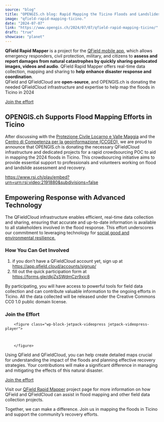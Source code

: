 ```yaml
---
source: "blog"
title: "OPENGIS.ch blog: Rapid Mapping the Ticino Floods and Landslides with QField Rapid Mapper"
image: "qfield-rapid-mapping-ticino."
date: "2024-07-07"
link: "https://www.opengis.ch/2024/07/07/qfield-rapid-mapping-ticino/"
draft: "true"
showcase: "planet"
---
```


<p><strong>QField Rapid Mapper</strong>&nbsp;is a project for the <a href="https://qfield.app" rel="noreferrer noopener" target="_blank">QField mobile app</a>, which allows emergency responders, civil protection, military, and citizens to <strong>assess and report damages from natural catastrophes by quickly sharing geolocated images, videos and audio</strong>. QField Rapid Mapper offers real-time data collection, mapping and sharing to <strong>help enhance disaster response and coordination</strong>.<br />QField&nbsp;and&nbsp;QFieldCloud&nbsp;are&nbsp;<strong>open-source</strong>, and OPENGIS.ch is donating the needed QFieldCloud infrastructure and expertise to help map the floods in Ticino in 2024</p>



<div class="wp-block-buttons has-custom-font-size has-large-font-size is-horizontal is-content-justification-center is-layout-flex wp-container-core-buttons-is-layout-1 wp-block-buttons-is-layout-flex">
<div class="wp-block-button has-custom-font-size has-medium-font-size"><a class="wp-block-button__link has-accent-background-color has-background wp-element-button" href="https://forms.gle/dkjZsSWdmCzr9xic8" rel="noreferrer noopener" target="_blank">Join the effort</a></div>
</div>



<p></p>



<h2 class="wp-block-heading">OPENGIS.ch Supports Flood Mapping Efforts in Ticino</h2>



<p>After discussing with the <a href="https://pcilocarno.ch/" rel="noreferrer noopener" target="_blank">Protezione Civile Locarno e Valle Maggia</a> and the <a href="https://www4.ti.ch/dt/sg/sai/ugeo/chi-siamo/presentazione/" rel="noreferrer noopener" target="_blank">Centro di Competenza per la geoinformazione (CCGEO)</a>, we are proud to announce that OPENGIS.ch is donating the necessary QFieldCloud infrastructure and dedicated projects for a rapid crowdsourcing POC to aid in mapping the 2024 floods in Ticino. This crowdsourcing initiative aims to provide essential support to professionals and volunteers working on flood and landslide assessment and recovery.</p>







<p><a href="https://www.rsi.ch/play/embed?urn=urn:rsi:video:2191880&amp;subdivisions=false">https://www.rsi.ch/play/embed?urn=urn:rsi:video:2191880&amp;subdivisions=false</a></p>



<h2 class="wp-block-heading">Empowering Response with Advanced Technology</h2>



<p>The QFieldCloud infrastructure enables efficient, real-time data collection and sharing, ensuring that accurate and up-to-date information is available to all stakeholders involved in the flood response. This effort underscores our commitment to leveraging technology for <a href="https://qfield.org/sdgs">social good and environmental resilience.</a></p>



<h3 class="wp-block-heading">How You Can Get Involved</h3>



<ol>
<li>if you don&#8217;t have a QFieldCloud account yet, sign up at <a href="https://app.qfield.cloud/accounts/signup/">https://app.qfield.cloud/accounts/signup/</a> </li>



<li>fill out the quick participation form at <a href="https://forms.gle/dkjZsSWdmCzr9xic8">https://forms.gle/dkjZsSWdmCzr9xic8</a></li>
</ol>



<p>By participating, you will have access to powerful tools for field data collection and can contribute valuable information to the ongoing efforts in Ticino. All the data collected will be released under the Creative Commons CC0 1.0 public domain license.</p>



<ol></ol>



<h3 class="wp-block-heading">Join the Effort</h3>



		<figure class="wp-block-jetpack-videopress jetpack-videopress-player">
			
			
			
		</figure>
		


<p>Using QField and QFieldCloud, you can help create detailed maps crucial for understanding the impact of the floods and planning effective recovery strategies. Your contributions will make a significant difference in managing and mitigating the effects of this natural disaster.</p>



<div class="wp-block-buttons has-custom-font-size has-large-font-size is-horizontal is-content-justification-center is-layout-flex wp-container-core-buttons-is-layout-2 wp-block-buttons-is-layout-flex">
<div class="wp-block-button has-custom-font-size has-medium-font-size"><a class="wp-block-button__link has-accent-background-color has-background wp-element-button" href="https://forms.gle/dkjZsSWdmCzr9xic8">Join the effort</a></div>
</div>



<p>Visit our <a href="https://www.opengis.ch/qfield-rapidmapper/">QField Rapid Mapper</a> project page for more information on how QField and QFieldCloud can assist in flood mapping and other field data collection projects.</p>



<p>Together, we can make a difference. Join us in mapping the floods in Ticino and support the community&#8217;s recovery efforts.</p>
